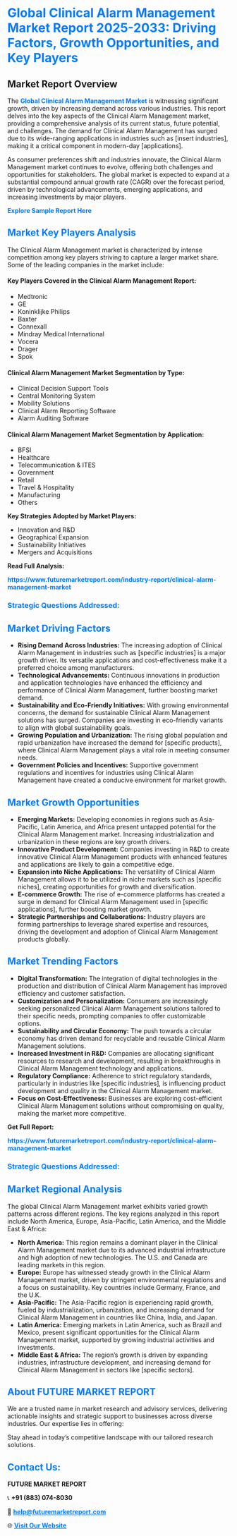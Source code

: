 <h1 style="color: #007BFF;">Global Clinical Alarm Management Market Report 2025-2033: Driving Factors, Growth Opportunities, and Key Players</h1>

<section id="overview">
<h2>Market Report Overview</h2>
<p>The <a href="https://www.futuremarketreport.com/industry-report/clinical-alarm-management-market" style="color: #007BFF; text-decoration: none;"><strong>Global Clinical Alarm Management Market</strong></a> is witnessing significant growth, driven by increasing demand across various industries. This report delves into the key aspects of the Clinical Alarm Management market, providing a comprehensive analysis of its current status, future potential, and challenges. The demand for Clinical Alarm Management has surged due to its wide-ranging applications in industries such as [insert industries], making it a critical component in modern-day [applications].</p>
<p>As consumer preferences shift and industries innovate, the Clinical Alarm Management market continues to evolve, offering both challenges and opportunities for stakeholders. The global market is expected to expand at a substantial compound annual growth rate (CAGR) over the forecast period, driven by technological advancements, emerging applications, and increasing investments by major players.</p>
</section>

<section id="overview">
<p><a href="https://www.futuremarketreport.com/request-sample/reportId=54290" style="color: #007BFF; text-decoration: none;"><strong>Explore Sample Report Here</strong></a></p>
</section>

<section id="key-players">
<h2 style="color: #007BFF;">Market Key Players Analysis</h2>
<p>The Clinical Alarm Management market is characterized by intense competition among key players striving to capture a larger market share. Some of the leading companies in the market include:</p>
<h4>Key Players Covered in the Clinical Alarm Management Report:</h4>
<ul><li>Medtronic</li><li>GE</li><li>Koninklijke Philips</li><li>Baxter</li><li>Connexall</li><li>Mindray Medical International</li><li>Vocera</li><li>Drager</li><li>Spok</li></ul>
<h4>Clinical Alarm Management Market Segmentation by Type:</h4>
<ul><li>Clinical Decision Support Tools</li><li>Central Monitoring System</li><li>Mobility Solutions</li><li>Clinical Alarm Reporting Software</li><li>Alarm Auditing Software</li></ul>

<h4>Clinical Alarm Management Market Segmentation by Application:</h4>
<ul><li>BFSI</li><li>Healthcare</li><li>Telecommunication &amp; ITES</li><li>Government</li><li>Retail</li><li>Travel &amp; Hospitality</li><li>Manufacturing</li><li>Others</li></ul>
<p><strong>Key Strategies Adopted by Market Players:</strong></p>
<ul>
<li>Innovation and R&D</li>
<li>Geographical Expansion</li>
<li>Sustainability Initiatives</li>
<li>Mergers and Acquisitions</li>
</ul>
</section>

<section>
<p><strong>Read Full Analysis: </strong></p><a href="https://www.futuremarketreport.com/industry-report/clinical-alarm-management-market" style="color: #007BFF; text-decoration: none;"><strong>https://www.futuremarketreport.com/industry-report/clinical-alarm-management-market</strong></a>
<h3 style="color: #007BFF;">Strategic Questions Addressed:</h3>
</section>

<section id="driving-factors">
<h2 style="color: #007BFF;">Market Driving Factors</h2>
<ul>
<li><strong>Rising Demand Across Industries:</strong> The increasing adoption of Clinical Alarm Management in industries such as [specific industries] is a major growth driver. Its versatile applications and cost-effectiveness make it a preferred choice among manufacturers.</li>
<li><strong>Technological Advancements:</strong> Continuous innovations in production and application technologies have enhanced the efficiency and performance of Clinical Alarm Management, further boosting market demand.</li>
<li><strong>Sustainability and Eco-Friendly Initiatives:</strong> With growing environmental concerns, the demand for sustainable Clinical Alarm Management solutions has surged. Companies are investing in eco-friendly variants to align with global sustainability goals.</li>
<li><strong>Growing Population and Urbanization:</strong> The rising global population and rapid urbanization have increased the demand for [specific products], where Clinical Alarm Management plays a vital role in meeting consumer needs.</li>
<li><strong>Government Policies and Incentives:</strong> Supportive government regulations and incentives for industries using Clinical Alarm Management have created a conducive environment for market growth.</li>
</ul>
</section>

<section id="growth-opportunities">
<h2 style="color: #007BFF;">Market Growth Opportunities</h2>
<ul>
<li><strong>Emerging Markets:</strong> Developing economies in regions such as Asia-Pacific, Latin America, and Africa present untapped potential for the Clinical Alarm Management market. Increasing industrialization and urbanization in these regions are key growth drivers.</li>
<li><strong>Innovative Product Development:</strong> Companies investing in R&D to create innovative Clinical Alarm Management products with enhanced features and applications are likely to gain a competitive edge.</li>
<li><strong>Expansion into Niche Applications:</strong> The versatility of Clinical Alarm Management allows it to be utilized in niche markets such as [specific niches], creating opportunities for growth and diversification.</li>
<li><strong>E-commerce Growth:</strong> The rise of e-commerce platforms has created a surge in demand for Clinical Alarm Management used in [specific applications], further boosting market growth.</li>
<li><strong>Strategic Partnerships and Collaborations:</strong> Industry players are forming partnerships to leverage shared expertise and resources, driving the development and adoption of Clinical Alarm Management products globally.</li>
</ul>
</section>

<section id="trending-factors">
<h2 style="color: #007BFF;">Market Trending Factors</h2>
<ul>
<li><strong>Digital Transformation:</strong> The integration of digital technologies in the production and distribution of Clinical Alarm Management has improved efficiency and customer satisfaction.</li>
<li><strong>Customization and Personalization:</strong> Consumers are increasingly seeking personalized Clinical Alarm Management solutions tailored to their specific needs, prompting companies to offer customizable options.</li>
<li><strong>Sustainability and Circular Economy:</strong> The push towards a circular economy has driven demand for recyclable and reusable Clinical Alarm Management solutions.</li>
<li><strong>Increased Investment in R&D:</strong> Companies are allocating significant resources to research and development, resulting in breakthroughs in Clinical Alarm Management technology and applications.</li>
<li><strong>Regulatory Compliance:</strong> Adherence to strict regulatory standards, particularly in industries like [specific industries], is influencing product development and quality in the Clinical Alarm Management market.</li>
<li><strong>Focus on Cost-Effectiveness:</strong> Businesses are exploring cost-efficient Clinical Alarm Management solutions without compromising on quality, making the market more competitive.</li>
</ul>
</section>

<section>
<p><strong>Get Full Report: </strong></p><a href="https://www.futuremarketreport.com/industry-report/clinical-alarm-management-market" style="color: #007BFF; text-decoration: none;"><strong>https://www.futuremarketreport.com/industry-report/clinical-alarm-management-market</strong></a>
<h3 style="color: #007BFF;">Strategic Questions Addressed:</h3>
</section>


<section id="regional-analysis">
<h2 style="color: #007BFF;">Market Regional Analysis</h2>
<p>The global Clinical Alarm Management market exhibits varied growth patterns across different regions. The key regions analyzed in this report include North America, Europe, Asia-Pacific, Latin America, and the Middle East & Africa:</p>
<ul>
<li><strong>North America:</strong> This region remains a dominant player in the Clinical Alarm Management market due to its advanced industrial infrastructure and high adoption of new technologies. The U.S. and Canada are leading markets in this region.</li>
<li><strong>Europe:</strong> Europe has witnessed steady growth in the Clinical Alarm Management market, driven by stringent environmental regulations and a focus on sustainability. Key countries include Germany, France, and the U.K.</li>
<li><strong>Asia-Pacific:</strong> The Asia-Pacific region is experiencing rapid growth, fueled by industrialization, urbanization, and increasing demand for Clinical Alarm Management in countries like China, India, and Japan.</li>
<li><strong>Latin America:</strong> Emerging markets in Latin America, such as Brazil and Mexico, present significant opportunities for the Clinical Alarm Management market, supported by growing industrial activities and investments.</li>
<li><strong>Middle East & Africa:</strong> The region’s growth is driven by expanding industries, infrastructure development, and increasing demand for Clinical Alarm Management in sectors like [specific sectors].</li>
</ul>
</section>

<footer>
<h2 style="color: #007BFF;">About FUTURE MARKET REPORT</h2>
<p>We are a trusted name in market research and advisory services, delivering actionable insights and strategic support to businesses across diverse industries. Our expertise lies in offering:</p>

<p>Stay ahead in today’s competitive landscape with our tailored research solutions.</p>

<h2 style="color: #007BFF;">Contact Us:</h2>
<p><strong>FUTURE MARKET REPORT</strong></p>
<p>📞 <strong>+91 (883) 074-8030</strong></p>
<p>📧 <strong><a href="mailto:help@futuremarketreport.com" style="color: #007BFF;">help@futuremarketreport.com</a></strong></p>
<p>🌐 <strong><a href="https://www.futuremarketreport.com/" style="color: #007BFF;">Visit Our Website</a></strong></p>
</footer>